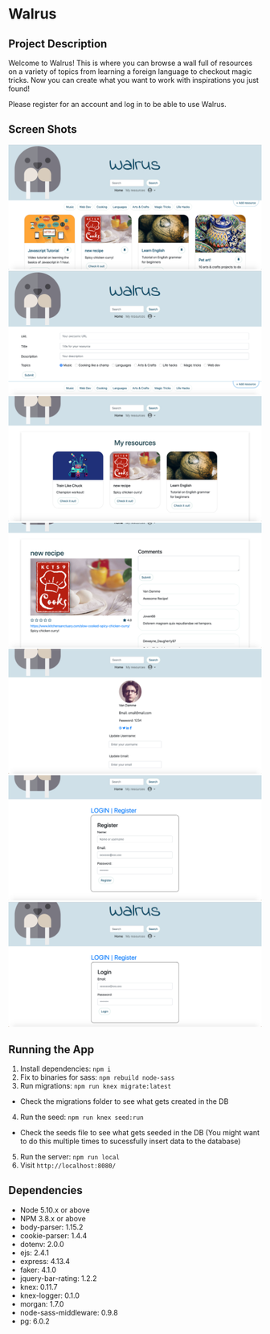 # Walrus

## Project Description

Welcome to Walrus! This is  where you can browse a wall full of resources on a variety of topics from learning a foreign language to checkout magic tricks. Now you can create what you want to work with inspirations you just found!

Please register for an account and log in to be able to use Walrus.

## Screen Shots

!["Screenshot of Main_Page"](docs/main_page.png)
!["Screenshot of Add_Resource_Page"](docs/add_resource.png)
!["Screenshot of My_Resource_Page"](docs/my_resource.png)
!["Screenshot of Comment_Rating_Page"](docs/comment_rating.png)
!["Screenshot of Profile_Page"](docs/profile.png)
!["Screenshot of Register"](docs/register.png)
!["Screenshot of Login"](docs/login.png)

## Running the App

1. Install dependencies: `npm i`
2. Fix to binaries for sass: `npm rebuild node-sass`
3. Run migrations: `npm run knex migrate:latest`
  - Check the migrations folder to see what gets created in the DB
4. Run the seed: `npm run knex seed:run`
  - Check the seeds file to see what gets seeded in the DB
    (You might want to do this multiple times to sucessfully insert data to the database)
5. Run the server: `npm run local`
6. Visit `http://localhost:8080/`

## Dependencies

- Node 5.10.x or above
- NPM 3.8.x or above
- body-parser: 1.15.2
- cookie-parser: 1.4.4
- dotenv: 2.0.0
- ejs: 2.4.1
- express: 4.13.4
- faker: 4.1.0
- jquery-bar-rating: 1.2.2
- knex: 0.11.7
- knex-logger: 0.1.0
- morgan: 1.7.0
- node-sass-middleware: 0.9.8
- pg: 6.0.2
